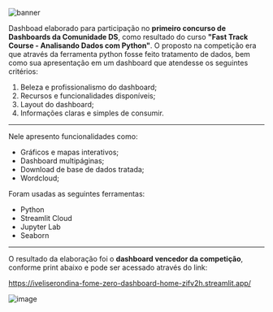 ![banner](https://user-images.githubusercontent.com/103456938/215362742-9e7d17df-ead1-4fba-8b4f-c40defd9b0bf.png)

Dashboad elaborado para participação no **primeiro concurso de Dashboards da Comunidade DS**, como resultado do curso **"Fast Track Course - Analisando Dados com Python"**. O proposto na competição era que através da ferramenta python fosse feito tratamento de dados, bem como sua apresentação em um dashboard que atendesse os seguintes critérios:
1. Beleza e profissionalismo do dashboard;
2. Recursos e funcionalidades disponíveis;
3. Layout do dashboard;
4. Informações claras e simples de consumir.

______________________________

Nele apresento funcionalidades como:


* Gráficos e mapas interativos;
* Dashboard multipáginas;
* Download de base de dados tratada;
* Wordcloud;

Foram usadas as seguintes ferramentas:

* Python
* Streamlit Cloud
* Jupyter Lab
* Seaborn

____________________________

O resultado da elaboração foi o **dashboard vencedor da competição**, conforme print abaixo e pode ser acessado através do link:

https://iveliserondina-fome-zero-dashboard-home-zifv2h.streamlit.app/


![image](https://user-images.githubusercontent.com/103456938/215362886-97da13a5-1486-49a8-a4a0-eaed6f545bb0.png)
